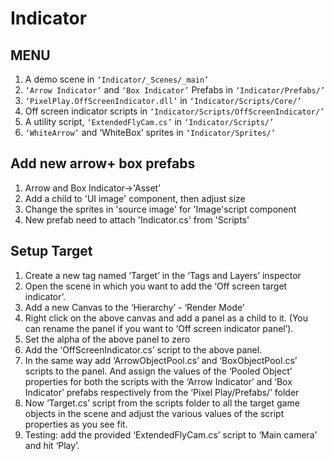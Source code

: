 # Indicator 

## MENU
1. A demo scene in ```‘Indicator/_Scenes/_main’ ```
2. ```‘Arrow Indicator’``` and ```‘Box Indicator’``` Prefabs in ```‘Indicator/Prefabs/’```
3. ```‘PixelPlay.OffScreenIndicator.dll’``` in ```‘Indicator/Scripts/Core/’```
4. Off screen indicator scripts in ```‘Indicator/Scripts/OffScreenIndicator/’```
5. A utility script, ```‘ExtendedFlyCam.cs’``` in ```‘Indicator/Scripts/’```
6. ```‘WhiteArrow’``` and ‘WhiteBox’ sprites in ```‘Indicator/Sprites/’```


## Add new arrow+ box prefabs
1. Arrow and Box Indicator->'Asset'
2. Add a child to 'UI image' component, then adjust size
3. Change the sprites in 'source image' for 'Image'script component
4. New prefab need to attach 'Indicator.cs' from 'Scripts'

## Setup Target
1. Create a new tag named ‘Target’ in the ‘Tags and Layers’ inspector
2. Open the scene in which you want to add the ‘Off screen target indicator’.
3. Add a new Canvas to the ‘Hierarchy’ - ‘Render Mode’
4. Right click on the above canvas and add a panel as a child to it. (You can rename the
panel if you want to ‘Off screen indicator panel’).
5. Set the alpha of the above panel to zero
6. Add the ‘OffScreenIndicator.cs’ script to the above panel.
7. In the same way add ‘ArrowObjectPool.cs’ and ‘BoxObjectPool.cs’ scripts to the panel.
And assign the values of the ‘Pooled Object’ properties for both the scripts with the ‘Arrow Indicator’ and ‘Box Indicator’ prefabs respectively from the
‘Pixel Play/Prefabs/’ folder
8. Now ‘Target.cs’ script from the scripts folder to all the target game
objects in the scene and adjust the various values of the script properties as you see fit.
9. Testing: add the provided ‘ExtendedFlyCam.cs’ script to ‘Main camera’
and hit ‘Play’.

